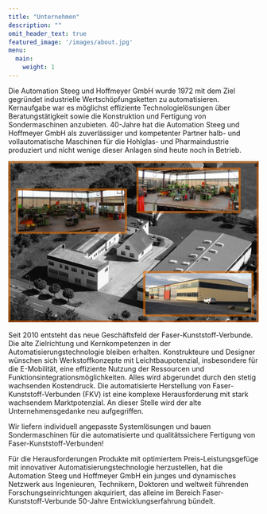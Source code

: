 ```yaml
---
title: "Unternehmen"
description: ""
omit_header_text: true
featured_image: '/images/about.jpg'
menu:
  main:
    weight: 1
---
```


Die Automation Steeg und Hoffmeyer GmbH wurde 1972 mit dem Ziel gegründet industrielle Wertschöpfungsketten zu automatisieren. Kernaufgabe war es möglichst effiziente Technologielösungen über Beratungstätigkeit sowie die Konstruktion und Fertigung von Sondermaschinen anzubieten. 40-Jahre hat die Automation Steeg und Hoffmeyer GmbH als zuverlässiger und kompetenter Partner halb- und vollautomatische Maschinen für die Hohlglas- und Pharmaindustrie produziert und nicht wenige dieser Anlagen sind heute noch in Betrieb.

![Example image](/images/ASH800.jpg)

Seit 2010 entsteht das neue Geschäftsfeld der Faser-Kunststoff-Verbunde. Die alte Zielrichtung und Kernkompetenzen in der Automatisierungstechnologie bleiben erhalten.
Konstrukteure und Designer wünschen sich Werkstoffkonzepte mit Leichtbaupotenzial, insbesondere für die E-Mobilität, eine effiziente Nutzung der Ressourcen und Funktionsintegrationsmöglichkeiten. Alles wird abgerundet durch den stetig wachsenden Kostendruck.
Die automatisierte Herstellung von Faser-Kunststoff-Verbunden (FKV) ist eine komplexe Herausforderung mit stark wachsendem Marktpotenzial. An dieser Stelle wird der alte Unternehmensgedanke neu aufgegriffen.

Wir liefern individuell angepasste Systemlösungen und bauen Sondermaschinen für die automatisierte und qualitätssichere Fertigung von
Faser-Kunststoff-Verbunden!

Für die Herausforderungen Produkte mit optimiertem Preis-Leistungsgefüge mit innovativer Automatisierungstechnologie herzustellen, hat die Automation Steeg und Hoffmeyer GmbH ein junges und dynamisches Netzwerk aus Ingenieuren, Technikern, Doktoren und weltweit führenden Forschungseinrichtungen akquiriert, das alleine im Bereich Faser-Kunststoff-Verbunde 50-Jahre Entwicklungserfahrung bündelt.